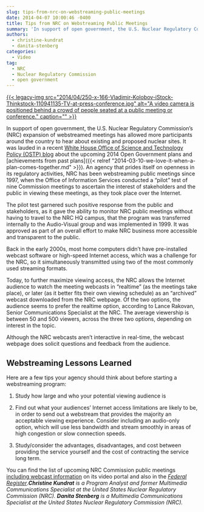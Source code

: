 ```yaml
---
slug: tips-from-nrc-on-webstreaming-public-meetings
date: 2014-04-07 10:00:46 -0400
title: Tips from NRC on Webstreaming Public Meetings
summary: 'In support of open government, the U.S. Nuclear Regulatory Commission&rsquo;s (NRC) expansion of webstreamed meetings has allowed more participants around the country to hear about existing and proposed nuclear sites. It was lauded in a recent White House Office of Science and Technology Policy (OSTP) blog about the upcoming 2014 Open Government plans and achievements'
authors:
  - christine-kundrat
  - danita-stenberg
categories:
  - Video
tag:
  - NRC
  - Nuclear Regulatory Commission
  - open government
---
```


[{{< legacy-img src="2014/04/250-x-166-Vladimir-Kolobov-iStock-Thinkstock-110941135-TV-at-press-conference.jpg" alt="A video camera is positioned behind a crowd of people seated at a public meeting or conference." caption="" >}}](https://s3.amazonaws.com/sitesusa/wp-content/uploads/sites/212/2014/04/250-x-166-Vladimir-Kolobov-iStock-Thinkstock-110941135-TV-at-press-conference.jpg) 

In support of open government, the U.S. Nuclear Regulatory Commission’s (NRC) expansion of webstreamed meetings has allowed more participants around the country to hear about existing and proposed nuclear sites. It was lauded in a recent [White House Office of Science and Technology Policy (OSTP) blog](http://www.whitehouse.gov/blog/2014/02/28/we-love-it-when-plan-comes-together-0) about the upcoming 2014 Open Government plans and [achievements from past plans]({{< relref "2014-03-10-we-love-it-when-a-plan-comes-together.md" >}}). An agency that prides itself on openness in its regulatory activities, NRC has been webstreaming public meetings since 1997, when the Office of Information Services conducted a “pilot” test of nine Commission meetings to ascertain the interest of stakeholders and the public in viewing these meetings, as they took place over the Internet.

The pilot test garnered such positive response from the public and stakeholders, as it gave the ability to monitor NRC public meetings without having to travel to the NRC HQ campus, that the program was transferred internally to the Audio-Visual group and was implemented in 1999. It was approved as part of an overall effort to make NRC business more accessible and transparent to the public.

Back in the early 2000s, most home computers didn’t have pre-installed webcast software or high-speed Internet access, which was a challenge for the NRC, so it simultaneously transmitted using two of the most commonly used streaming formats.

Today, to further maximize viewing access, the NRC allows the Internet audience to watch the meeting webcasts in “realtime” (as the meetings take place), or later (as it better fits their own viewing schedule) as an “archived” webcast downloaded from the NRC webpage. Of the two options, the audience seems to prefer the realtime option, according to Lance Rakovan, Senior Communications Specialist at the NRC. The average viewership is between 50 and 500 viewers, across the three two options, depending on interest in the topic.

Although the NRC webcasts aren’t interactive in real-time, the webcast webpage does solicit questions and feedback from the audience.

## Webstreaming Lessons Learned

Here are a few tips your agency should think about before starting a webstreaming program:

1. Study how large and who your potential viewing audience is
  
2. Find out what your audiences’ Internet access limitations are likely to be, in order to send out a webstream that provides the majority an acceptable viewing experience. Consider including an audio-only option, which will use less bandwidth and stream smoothly in areas of high congestion or slow connection speeds.
  
3. Study/consider the advantages, disadvantages, and cost between providing the service yourself and the cost of contracting the service long term.

You can find the list of upcoming NRC Commission public meetings [including webcast information](http://video.nrc.gov/) on its video portal and also in the [_Federal Register_](https://www.federalregister.gov/agencies/nuclear-regulatory-commission)._**Christine Kundrat** is a Program Analyst and former Multimedia Communications Specialist at the United States Nuclear Regulatory Commission (NRC). **Danita Stenberg** is a Multimedia Communications Specialist at the United States Nuclear Regulatory Commission (NRC)._